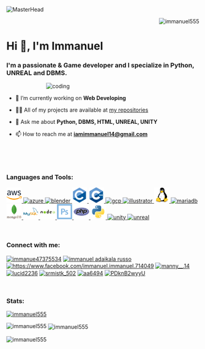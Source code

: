 ![MasterHead](https://user-images.githubusercontent.com/10498744/210012254-234538ff-d198-48aa-8964-37e6fd45d227.gif)
<p align="right"> <img src="https://komarev.com/ghpvc/?username=immanuel555&label=Profile%20views&color=0e75b6&style=flat" alt="immanuel555" /> </p>
<h1 align="left">Hi 👋, I'm Immanuel</h1>
<h3 align="left">I'm a passionate & Game developer and I specialize in Python, UNREAL and DBMS.</h3>
<img align="right" alt="coding" width="400" src="https://media.tenor.com/2uyENRmiUt0AAAAC/coding.gif">

<br>

- 🔭 I’m currently working on **Web Developing**

- 👨‍💻 All of my projects are available at [my repositories](https://github.com/Immanuel555?tab=repositories)

- 💬 Ask me about **Python, DBMS, HTML, UNREAL, UNITY**

- 📫 How to reach me at **iamimmanuel14@gmail.com**


<br>
<br>
<br>

<h3 align="left">Languages and Tools:</h3>
<p align="left"> <a href="https://aws.amazon.com" target="_blank" rel="noreferrer"> <img src="https://raw.githubusercontent.com/devicons/devicon/master/icons/amazonwebservices/amazonwebservices-original-wordmark.svg" alt="aws" width="40" height="40"/> </a> <a href="https://azure.microsoft.com/en-in/" target="_blank" rel="noreferrer"> <img src="https://www.vectorlogo.zone/logos/microsoft_azure/microsoft_azure-icon.svg" alt="azure" width="40" height="40"/> </a> <a href="https://www.blender.org/" target="_blank" rel="noreferrer"> <img src="https://download.blender.org/branding/community/blender_community_badge_white.svg" alt="blender" width="40" height="40"/> </a> <a href="https://www.cprogramming.com/" target="_blank" rel="noreferrer"> <img src="https://raw.githubusercontent.com/devicons/devicon/master/icons/c/c-original.svg" alt="c" width="40" height="40"/> </a> <a href="https://www.w3schools.com/cpp/" target="_blank" rel="noreferrer"> <img src="https://raw.githubusercontent.com/devicons/devicon/master/icons/cplusplus/cplusplus-original.svg" alt="cplusplus" width="40" height="40"/> </a> <a href="https://cloud.google.com" target="_blank" rel="noreferrer"> <img src="https://www.vectorlogo.zone/logos/google_cloud/google_cloud-icon.svg" alt="gcp" width="40" height="40"/> </a> <a href="https://www.adobe.com/in/products/illustrator.html" target="_blank" rel="noreferrer"> <img src="https://www.vectorlogo.zone/logos/adobe_illustrator/adobe_illustrator-icon.svg" alt="illustrator" width="40" height="40"/> </a> <a href="https://www.linux.org/" target="_blank" rel="noreferrer"> <img src="https://raw.githubusercontent.com/devicons/devicon/master/icons/linux/linux-original.svg" alt="linux" width="40" height="40"/> </a> <a href="https://mariadb.org/" target="_blank" rel="noreferrer"> <img src="https://www.vectorlogo.zone/logos/mariadb/mariadb-icon.svg" alt="mariadb" width="40" height="40"/> </a> <a href="https://www.mongodb.com/" target="_blank" rel="noreferrer"> <img src="https://raw.githubusercontent.com/devicons/devicon/master/icons/mongodb/mongodb-original-wordmark.svg" alt="mongodb" width="40" height="40"/> </a> <a href="https://www.mysql.com/" target="_blank" rel="noreferrer"> <img src="https://raw.githubusercontent.com/devicons/devicon/master/icons/mysql/mysql-original-wordmark.svg" alt="mysql" width="40" height="40"/> </a> <a href="https://nodejs.org" target="_blank" rel="noreferrer"> <img src="https://raw.githubusercontent.com/devicons/devicon/master/icons/nodejs/nodejs-original-wordmark.svg" alt="nodejs" width="40" height="40"/> </a> <a href="https://www.photoshop.com/en" target="_blank" rel="noreferrer"> <img src="https://raw.githubusercontent.com/devicons/devicon/master/icons/photoshop/photoshop-line.svg" alt="photoshop" width="40" height="40"/> </a> <a href="https://www.php.net" target="_blank" rel="noreferrer"> <img src="https://raw.githubusercontent.com/devicons/devicon/master/icons/php/php-original.svg" alt="php" width="40" height="40"/> </a> <a href="https://www.python.org" target="_blank" rel="noreferrer"> <img src="https://raw.githubusercontent.com/devicons/devicon/master/icons/python/python-original.svg" alt="python" width="40" height="40"/> </a> <a href="https://unity.com/" target="_blank" rel="noreferrer"> <img src="https://www.vectorlogo.zone/logos/unity3d/unity3d-icon.svg" alt="unity" width="40" height="40"/> </a> <a href="https://unrealengine.com/" target="_blank" rel="noreferrer"> <img src="https://raw.githubusercontent.com/kenangundogan/fontisto/036b7eca71aab1bef8e6a0518f7329f13ed62f6b/icons/svg/brand/unreal-engine.svg" alt="unreal" width="40" height="40"/> </a> </p>

<br>


<h3 align="left">Connect with me:</h3>
<p align="left">
<a href="https://twitter.com/immanue47375534" target="blank"><img align="center" src="https://raw.githubusercontent.com/rahuldkjain/github-profile-readme-generator/master/src/images/icons/Social/twitter.svg" alt="immanue47375534" height="30" width="40" /></a>
<a href="https://linkedin.com/in/immanuel adaikala russo" target="blank"><img align="center" src="https://raw.githubusercontent.com/rahuldkjain/github-profile-readme-generator/master/src/images/icons/Social/linked-in-alt.svg" alt="immanuel adaikala russo" height="30" width="40" /></a>
<a href="https://fb.com/https://www.facebook.com/immanuel.immanuel.714049" target="blank"><img align="center" src="https://raw.githubusercontent.com/rahuldkjain/github-profile-readme-generator/master/src/images/icons/Social/facebook.svg" alt="https://www.facebook.com/immanuel.immanuel.714049" height="30" width="40" /></a>
<a href="https://instagram.com/manny__.14" target="blank"><img align="center" src="https://raw.githubusercontent.com/rahuldkjain/github-profile-readme-generator/master/src/images/icons/Social/instagram.svg" alt="manny__.14" height="30" width="40" /></a>
<a href="https://www.youtube.com/c/lucid2236" target="blank"><img align="center" src="https://raw.githubusercontent.com/rahuldkjain/github-profile-readme-generator/master/src/images/icons/Social/youtube.svg" alt="lucid2236" height="30" width="40" /></a>
<a href="https://www.codechef.com/users/srmistk_502" target="blank"><img align="center" src="https://cdn.jsdelivr.net/npm/simple-icons@3.1.0/icons/codechef.svg" alt="srmistk_502" height="30" width="40" /></a>
<a href="https://www.hackerrank.com/aa6494" target="blank"><img align="center" src="https://raw.githubusercontent.com/rahuldkjain/github-profile-readme-generator/master/src/images/icons/Social/hackerrank.svg" alt="aa6494" height="30" width="40" /></a>
<a href="https://discord.gg/PDknB2wyyU" target="blank"><img align="center" src="https://raw.githubusercontent.com/rahuldkjain/github-profile-readme-generator/master/src/images/icons/Social/discord.svg" alt="PDknB2wyyU" height="30" width="40" /></a>
</p>

<br>


<h3 align="left">Stats:</h3>
<p align="left"> <a href="https://github.com/ryo-ma/github-profile-trophy"><img src="https://github-profile-trophy.vercel.app/?username=immanuel555" alt="immanuel555" /></a> </p>




<p><img align="left" src="https://github-readme-stats.vercel.app/api/top-langs?username=immanuel555&show_icons=true&locale=en&layout=compact" alt="immanuel555" /></p>

<p>&nbsp;<img align="center" src="https://github-readme-stats.vercel.app/api?username=immanuel555&show_icons=true&locale=en" alt="immanuel555" /></p>

<p><img align="center" src="https://github-readme-streak-stats.herokuapp.com/?user=immanuel555&" alt="immanuel555" /></p>
